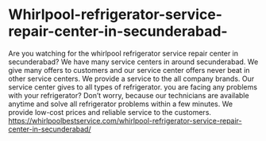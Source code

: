 # Whirlpool-refrigerator-service-repair-center-in-secunderabad-
 Are you watching for the whirlpool refrigerator service repair center in secunderabad?  We have many service centers in around secunderabad.  We give many offers to customers and our service center offers never beat in other service centers. We provide a service to the all company brands. Our service center gives to all types of refrigerator. you are facing any problems with your refrigerator? Don’t worry, because our technicians are available anytime and solve all refrigerator problems within a few minutes. We provide low-cost prices and reliable service to the customers.   https://whirlpoolbestservice.com/whirlpool-refrigerator-service-repair-center-in-secunderabad/
